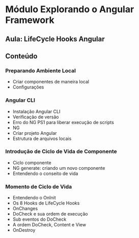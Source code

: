# Módulo Explorando o Angular Framework

## Aula: LifeCycle Hooks Angular

## Conteúdo

### Preparando Ambiente Local
- Criar componentes de maneira local
- Configurações

### Angular CLI
- Instalação Angular CLI
- Verificação de versão
- Erro do NG PS1 para liberar execução de scripts
- NG
- Criar projeto Angular
- Estrutura de arquivos locais

### Introdução de Ciclo de Vida de Componente
- Ciclo componente
- NG generate: criando um novo componente
- Entendendo o conseito de vida

### Momento de Ciclo de Vida
- Entendendo o OnInit
- Os 8 Hooks de LifeCycle Hooks
- OnChanges
- DoCheck e sua ordem de execução
- Sub eventos do DoCheck
- A ordem DoCheck, Content e View
- OnDestroy 

